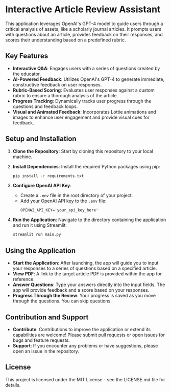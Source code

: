 # Interactive Article Review Assistant

This application leverages OpenAI's GPT-4 model to guide users through a critical analysis of assets, like a scholarly journal articles. It prompts users with questions about an article, provides feedback on their responses, and scores their understanding based on a predefined rubric.

## Key Features

- **Interactive Q&A**: Engages users with a series of questions created by the educator.
- **AI-Powered Feedback**: Utilizes OpenAI's GPT-4 to generate immediate, constructive feedback on user responses.
- **Rubric-Based Scoring**: Evaluates user responses against a custom rubric to ensure a thorough analysis of the article.
- **Progress Tracking**: Dynamically tracks user progress through the questions and feedback loops.
- **Visual and Animated Feedback**: Incorporates Lottie animations and images to enhance user engagement and provide visual cues for feedback.

## Setup and Installation

1. **Clone the Repository**: Start by cloning this repository to your local machine.

2. **Install Dependencies**: Install the required Python packages using pip:
    ```bash
    pip install -r requirements.txt
    ```

3. **Configure OpenAI API Key**: 
    - Create a `.env` file in the root directory of your project.
    - Add your OpenAI API key to the `.env` file:
        ```
        OPENAI_API_KEY='your_api_key_here'
        ```

4. **Run the Application**: Navigate to the directory containing the application and run it using Streamlit:
    ```bash
    streamlit run main.py
    ```

## Using the Application

- **Start the Application**: After launching, the app will guide you to input your responses to a series of questions based on a specified article.
- **View PDF**: A link to the target article PDF is provided within the app for reference.
- **Answer Questions**: Type your answers directly into the input fields. The app will provide feedback and a score based on your responses.
- **Progress Through the Review**: Your progress is saved as you move through the questions. You can skip questions.

## Contribution and Support

- **Contribute**: Contributions to improve the application or extend its capabilities are welcome! Please submit pull requests or open issues for bugs and feature requests.
- **Support**: If you encounter any problems or have suggestions, please open an issue in the repository.

## License

This project is licensed under the MIT License - see the LICENSE.md file for details.
